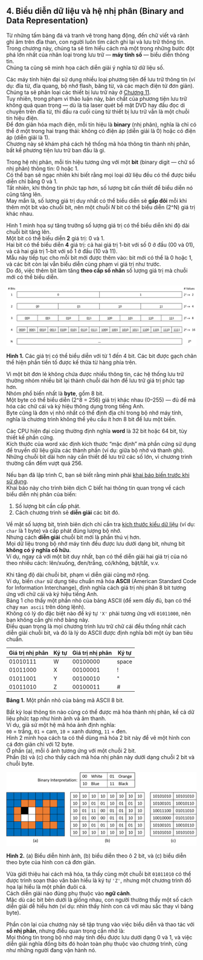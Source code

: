 ## 4. Biểu diễn dữ liệu và hệ nhị phân (Binary and Data Representation)

Từ những tấm bảng đá và tranh vẽ trong hang động, đến chữ viết và rãnh ghi âm trên đĩa than, con người luôn tìm cách ghi lại và lưu trữ thông tin.  
Trong chương này, chúng ta sẽ tìm hiểu cách mà một trong những bước đột phá lớn nhất của nhân loại trong lưu trữ — **máy tính số** — biểu diễn thông tin.  
Chúng ta cũng sẽ minh họa cách diễn giải ý nghĩa từ dữ liệu số.

Các máy tính hiện đại sử dụng nhiều loại phương tiện để lưu trữ thông tin (ví dụ: đĩa từ, đĩa quang, bộ nhớ flash, băng từ, và các mạch điện tử đơn giản).  
Chúng ta sẽ phân loại các thiết bị lưu trữ này ở [Chương 11](../C11-MemHierarchy/devices.html#_storage_devices).  
Tuy nhiên, trong phạm vi thảo luận này, bản chất của phương tiện lưu trữ không quá quan trọng — dù là tia laser quét bề mặt DVD hay đầu đọc di chuyển trên đĩa từ, thì đầu ra cuối cùng từ thiết bị lưu trữ vẫn là một chuỗi tín hiệu điện.  
Để đơn giản hóa mạch điện, mỗi tín hiệu là **binary** (nhị phân), nghĩa là chỉ có thể ở một trong hai trạng thái: không có điện áp (diễn giải là 0) hoặc có điện áp (diễn giải là 1).  
Chương này sẽ khám phá cách hệ thống mã hóa thông tin thành nhị phân, bất kể phương tiện lưu trữ ban đầu là gì.

Trong hệ nhị phân, mỗi tín hiệu tương ứng với một **bit** (binary digit — chữ số nhị phân) thông tin: 0 hoặc 1.  
Có thể bạn sẽ ngạc nhiên khi biết rằng mọi loại dữ liệu đều có thể được biểu diễn chỉ bằng 0 và 1.  
Tất nhiên, khi thông tin phức tạp hơn, số lượng bit cần thiết để biểu diễn nó cũng tăng lên.  
May mắn là, số lượng giá trị duy nhất có thể biểu diễn sẽ **gấp đôi** mỗi khi thêm một bit vào chuỗi bit, nên một chuỗi *N* bit có thể biểu diễn \(2^N\) giá trị khác nhau.

Hình 1 minh họa sự tăng trưởng số lượng giá trị có thể biểu diễn khi độ dài chuỗi bit tăng lên.  
Một bit có thể biểu diễn **2** giá trị: 0 và 1.  
Hai bit có thể biểu diễn **4** giá trị: cả hai giá trị 1-bit với số 0 ở đầu (00 và 01), và cả hai giá trị 1-bit với số 1 ở đầu (10 và 11).  
Mẫu này tiếp tục cho mỗi bit mới được thêm vào: bit mới có thể là 0 hoặc 1, và các bit còn lại vẫn biểu diễn cùng phạm vi giá trị như trước.  
Do đó, việc thêm bit làm tăng **theo cấp số nhân** số lượng giá trị mà chuỗi mới có thể biểu diễn.

![Với 1 bit, ta có thể biểu diễn 2 giá trị. 2 bit cho 4 giá trị, 3 bit cho 8 giá trị, và 4 bit cho 16 giá trị. Nói chung, ta có thể biểu diễn \(2^N\) giá trị với N bit.](_images/NumberOfBitsValues.png)

**Hình 1.** Các giá trị có thể biểu diễn với từ 1 đến 4 bit. Các bit được gạch chân thể hiện phần tiền tố được kế thừa từ hàng phía trên.

Vì một bit đơn lẻ không chứa được nhiều thông tin, các hệ thống lưu trữ thường nhóm nhiều bit lại thành chuỗi dài hơn để lưu trữ giá trị phức tạp hơn.  
Nhóm phổ biến nhất là **byte**, gồm 8 bit.  
Một byte có thể biểu diễn \(2^8 = 256\) giá trị khác nhau (0–255) — đủ để mã hóa các chữ cái và ký hiệu thông dụng trong tiếng Anh.  
Byte cũng là đơn vị nhỏ nhất có thể định địa chỉ trong bộ nhớ máy tính, nghĩa là chương trình không thể yêu cầu ít hơn 8 bit để lưu một biến.

Các CPU hiện đại cũng thường định nghĩa **word** là 32 bit hoặc 64 bit, tùy thiết kế phần cứng.  
Kích thước của word xác định kích thước “mặc định” mà phần cứng sử dụng để truyền dữ liệu giữa các thành phần (ví dụ: giữa bộ nhớ và thanh ghi).  
Những chuỗi bit dài hơn này cần thiết để lưu trữ các số lớn, vì chương trình thường cần đếm vượt quá 256.

Nếu bạn đã lập trình C, bạn sẽ biết rằng mình phải [khai báo biến trước khi sử dụng](../C1-C_intro/getting_started.html#_variables_and_c_numeric_types).  
Khai báo này cho trình biên dịch C biết hai thông tin quan trọng về cách biểu diễn nhị phân của biến:  
1. Số lượng bit cần cấp phát.  
2. Cách chương trình sẽ **diễn giải** các bit đó.

Về mặt số lượng bit, trình biên dịch chỉ cần tra [kích thước kiểu dữ liệu](../C1-C_intro/getting_started.html#_c_numeric_types) (ví dụ: `char` là 1 byte) và cấp phát đúng lượng bộ nhớ.  
Nhưng cách **diễn giải** chuỗi bit mới là phần thú vị hơn.  
Mọi dữ liệu trong bộ nhớ máy tính đều được lưu dưới dạng bit, nhưng bit **không có ý nghĩa cố hữu**.  
Ví dụ, ngay cả với một bit duy nhất, bạn có thể diễn giải hai giá trị của nó theo nhiều cách: lên/xuống, đen/trắng, có/không, bật/tắt, v.v.

Khi tăng độ dài chuỗi bit, phạm vi diễn giải cũng mở rộng.  
Ví dụ, biến `char` sử dụng tiêu chuẩn mã hóa **ASCII** (American Standard Code for Information Interchange), định nghĩa cách giá trị nhị phân 8 bit tương ứng với chữ cái và ký hiệu tiếng Anh.  
Bảng 1 cho thấy một phần nhỏ của bảng ASCII (để xem đầy đủ, bạn có thể chạy `man ascii` trên dòng lệnh).  
Không có lý do đặc biệt nào để ký tự `'X'` phải tương ứng với `01011000`, nên bạn không cần ghi nhớ bảng này.  
Điều quan trọng là mọi chương trình lưu trữ chữ cái đều thống nhất cách diễn giải chuỗi bit, và đó là lý do ASCII được định nghĩa bởi một ủy ban tiêu chuẩn.

| Giá trị nhị phân | Ký tự | Giá trị nhị phân | Ký tự |
|------------------|-------|------------------|-------|
| 01010111         | W     | 00100000         | space |
| 01011000         | X     | 00100001         | !     |
| 01011001         | Y     | 00100010         | "     |
| 01011010         | Z     | 00100011         | #     |

**Bảng 1.** Một phần nhỏ của bảng mã ASCII 8 bit.

Bất kỳ loại thông tin nào cũng có thể được mã hóa thành nhị phân, kể cả dữ liệu phức tạp như hình ảnh và âm thanh.  
Ví dụ, giả sử một hệ mã hóa ảnh định nghĩa:  
`00` = trắng, `01` = cam, `10` = xanh dương, `11` = đen.  
Hình 2 minh họa cách ta có thể dùng mã hóa 2 bit này để vẽ một hình con cá đơn giản chỉ với 12 byte.  
Ở phần (a), mỗi ô ảnh tương ứng với một chuỗi 2 bit.  
Phần (b) và (c) cho thấy cách mã hóa nhị phân này dưới dạng chuỗi 2 bit và chuỗi byte.

![Hình con cá với nền xanh dương (10), mắt trắng (00), đồng tử đen (11), và thân màu cam (01).](_images/ImageRepresentation.png)

**Hình 2.** (a) Biểu diễn hình ảnh, (b) biểu diễn theo ô 2 bit, và (c) biểu diễn theo byte của hình con cá đơn giản.

Vừa giới thiệu hai cách mã hóa, ta thấy cùng một chuỗi bit `01011010` có thể được trình soạn thảo văn bản hiểu là ký tự `'Z'`, nhưng một chương trình đồ họa lại hiểu là một phần đuôi cá.  
Cách diễn giải nào đúng phụ thuộc vào **ngữ cảnh**.  
Mặc dù các bit bên dưới là giống nhau, con người thường thấy một số cách diễn giải dễ hiểu hơn (ví dụ: nhìn thấy hình con cá với màu sắc thay vì bảng byte).

Phần còn lại của chương này sẽ tập trung vào việc biểu diễn và thao tác với **số nhị phân**, nhưng điều quan trọng cần nhớ là:  
Mọi thông tin trong bộ nhớ máy tính đều được lưu dưới dạng 0 và 1, và việc diễn giải nghĩa đống bits đó hoàn toàn phụ thuộc vào chương trình, cũng như những người đang vận hành nó.




